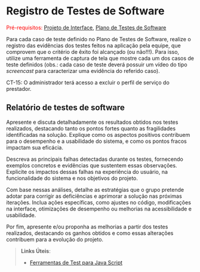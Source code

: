 # Registro de Testes de Software

<span style="color:red">Pré-requisitos: <a href="3-Projeto de Interface.md"> Projeto de Interface</a></span>, <a href="8-Plano de Testes de Software.md"> Plano de Testes de Software</a>

Para cada caso de teste definido no Plano de Testes de Software, realize o registro das evidências dos testes feitos na aplicação pela equipe, que comprovem que o critério de êxito foi alcançado (ou não!!!). Para isso, utilize uma ferramenta de captura de tela que mostre cada um dos casos de teste definidos (obs.: cada caso de teste deverá possuir um vídeo do tipo _screencast_ para caracterizar uma evidência do referido caso).

<td>CT-15: O administrador terá acesso a excluir o perfil de serviço do prestador.</td>




## Relatório de testes de software

Apresente e discuta detalhadamente os resultados obtidos nos testes realizados, destacando tanto os pontos fortes quanto as fragilidades identificadas na solução. Explique como os aspectos positivos contribuem para o desempenho e a usabilidade do sistema, e como os pontos fracos impactam sua eficácia.

Descreva as principais falhas detectadas durante os testes, fornecendo exemplos concretos e evidências que sustentem essas observações. Explicite os impactos dessas falhas na experiência do usuário, na funcionalidade do sistema e nos objetivos do projeto.

Com base nessas análises, detalhe as estratégias que o grupo pretende adotar para corrigir as deficiências e aprimorar a solução nas próximas iterações. Inclua ações específicas, como ajustes no código, modificações na interface, otimizações de desempenho ou melhorias na acessibilidade e usabilidade.

Por fim, apresente e/ou proponha as melhorias a partir dos testes realizados, destacando os ganhos obtidos e como essas alterações contribuem para a evolução do projeto.

> **Links Úteis**:
> - [Ferramentas de Test para Java Script](https://geekflare.com/javascript-unit-testing/)
